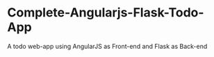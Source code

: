 # Complete-Angularjs-Flask-Todo-App
A todo web-app using  AngularJS as Front-end and Flask as Back-end
